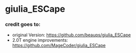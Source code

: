 # giulia_ESCape
### credit goes to:
* original Version: https://github.com/beaups/giulia_ESCape
* 2.0T engine improvements: https://github.com/MageCoder/giulia_ESCape